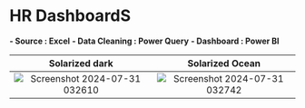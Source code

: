 # HR DashboardS
**- Source : Excel**
**- Data Cleaning : Power Query**
**- Dashboard : Power BI**


Solarized dark             |  Solarized Ocean
:-------------------------:|:-------------------------:
![Screenshot 2024-07-31 032610](https://github.com/user-attachments/assets/6b137ca2-a9e4-48ee-b942-5ac94e0d47a6)  |  ![Screenshot 2024-07-31 032742](https://github.com/user-attachments/assets/91786948-8e8a-4334-8e1b-77fa9f94f015)




